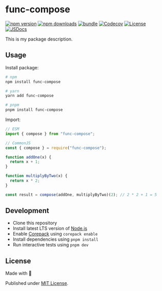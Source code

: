# func-compose

[![npm version][npm-version-src]][npm-version-href]
[![npm downloads][npm-downloads-src]][npm-downloads-href]
[![bundle][bundle-src]][bundle-href]
[![Codecov][codecov-src]][codecov-href]
[![License][license-src]][license-href]
[![JSDocs][jsdocs-src]][jsdocs-href]

This is my package description.

## Usage

Install package:

```sh
# npm
npm install func-compose

# yarn
yarn add func-compose

# pnpm
pnpm install func-compose
```

Import:

```js
// ESM
import { compose } from "func-compose";

// CommonJS
const { compose } = require("func-compose");

function addOne(x) {
  return x + 1;
}

function multiplyByTwo(x) {
  return x * 2;
}

const result = compose(addOne, multiplyByTwo)(2); // 2 * 2 + 1 = 5
```

## Development

- Clone this repository
- Install latest LTS version of [Node.js](https://nodejs.org/en/)
- Enable [Corepack](https://github.com/nodejs/corepack) using `corepack enable`
- Install dependencies using `pnpm install`
- Run interactive tests using `pnpm dev`

## License

Made with 💛

Published under [MIT License](./LICENSE).

<!-- Badges -->

[npm-version-src]: https://img.shields.io/npm/v/func-compose?style=flat&colorA=18181B&colorB=F0DB4F
[npm-version-href]: https://npmjs.com/package/func-compose
[npm-downloads-src]: https://img.shields.io/npm/dm/func-compose?style=flat&colorA=18181B&colorB=F0DB4F
[npm-downloads-href]: https://npmjs.com/package/func-compose
[codecov-src]: https://img.shields.io/codecov/c/gh/iamkhan21/func-compose/master?style=flat&colorA=18181B&colorB=F0DB4F
[codecov-href]: https://codecov.io/gh/iamkhan21/func-compose
[bundle-src]: https://img.shields.io/bundlephobia/minzip/func-compose?style=flat&colorA=18181B&colorB=F0DB4F
[bundle-href]: https://bundlephobia.com/result?p=func-compose
[license-src]: https://img.shields.io/github/license/iamkhan21/func-compose.svg?style=flat&colorA=18181B&colorB=F0DB4F
[license-href]: https://github.com/iamkhan21/func-compose/blob/master/LICENSE
[jsdocs-src]: https://img.shields.io/badge/jsDocs.io-reference-18181B?style=flat&colorA=18181B&colorB=F0DB4F
[jsdocs-href]: https://www.jsdocs.io/package/func-compose
